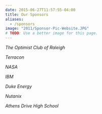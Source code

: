 ```yaml
---
date: 2015-06-27T11:57:55-04:00
title: Our Sponsors
aliases:
  - /sponsors
image: "2011/Sponsor-Pic-Website.JPG"
# TODO: Use a better image for this page.
---
```


*The Optimist Club of Raleigh*

*Terracon*

*NASA*

*IBM*

*Duke Energy*

*Nutanix*

*Athens Drive High School*

